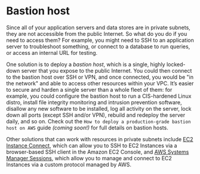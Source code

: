 # Bastion host

Since all of your application servers and data stores are in private subnets, they are not accessible from the public
Internet. So what do you do if you need to access them? For example, you might need to SSH to an application server to
troubleshoot something, or connect to a database to run queries, or access an internal URL for testing.

One solution is to deploy a _bastion host_, which is a single, highly locked-down server that you expose to the public
Internet. You could then connect to the bastion host over SSH or VPN, and once connected, you would be "in the network"
and able to access other resources within your VPC. It’s easier to secure and harden a single server than a whole
fleet of them: for example, you could configure the bastion host to run a CIS-hardened Linux distro, install file
integrity monitoring and intrusion prevention software, disallow any new software to be installed, log all activity on
the server, lock down all ports (except SSH and/or VPN), rebuild and redeploy the server daily, and so on. Check out
the `How to deploy a production-grade bastion host on AWS` guide _(coming soon!)_ for full details on bastion hosts.

Other solutions that can work with resources in private subnets include
[EC2 Instance Connect](https://docs.aws.amazon.com/AWSEC2/latest/UserGuide/Connect-using-ECInstance-Connect.html),
which can allow you to SSH to EC2 Instances via a browser-based SSH client in the Amazon EC2 Console, and
[AWS Systems Manager Sessions](https://docs.aws.amazon.com/systems-manager/latest/userguide/session-manager.html), which
allow you to manage and connect to EC2 Instances via a custom protocol managed by AWS.


<!-- ##DOCS-SOURCER-START
{"sourcePlugin":"Local File Copier","hash":"7cb8603c7cb5874f8ac84a097c61ff92"}
##DOCS-SOURCER-END -->
